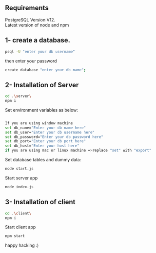 ## Requirements
PostgreSQL Version V12.  
Latest version of node and npm

## 1- create a database.
```bash
psql -U "enter your db username"
```
then enter your password
```bash
create database "enter your db name";
```

## 2- Installation of Server
```bash
cd .\server\
npm i 
```
Set environment variables as below:
```bash

If you are using window machine
set db_name="Enter your db name here"
set db_user="Enter your db username here"
set db_password="Enter your db password here"
set db_port="Enter your db port here"
set db_host="Enter your host here"
if you are using mac or linux machine =>replace "set" with "export" 
```
Set database tables and dummy data:
```bash
node start.js
```
Start server app
```bash
node index.js
```
## 3- Installation of client
```bash
cd .\client\
npm i 
```
Start client app
```bash
npm start
```
happy hacking :)
